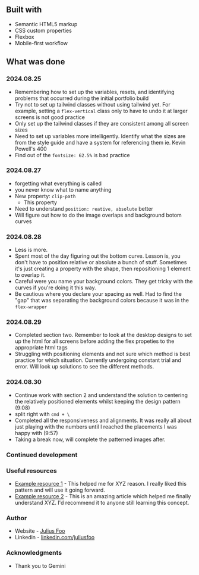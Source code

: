 ## Built with

-   Semantic HTML5 markup
-   CSS custom properties
-   Flexbox
-   Mobile-first workflow

## What was done

### 2024.08.25

-   Remembering how to set up the variables, resets, and identifying problems that occurred during the initial portfolio build
-   Try not to set up tailwind classes without using tailwind yet. For example, setting a `flex-vertical` class only to have to undo it at larger screens is not good practice
-   Only set up the tailwind classes if they are consistent among all screen sizes
-   Need to set up variables more intelligently. Identify what the sizes are from the style guide and have a system for referencing them ie. Kevin Powell's 400
-   Find out of the `fontsize: 62.5%` is bad practice

### 2024.08.27
- forgetting what everything is called
- you never know what to name anything
- New property: `clip-path`
	- This property 
- Need to understand `position: reative, absolute` better
- Will figure out how to do the image overlaps and background botom curves

### 2024.08.28
- Less is more.
- Spent most of the day figuring out the bottom curve. Lesson is, you don't have to position relative or absolute a bunch of stuff. Sometimes it's just creating a property with the shape, then repositioning 1 element to overlap it.
- Careful were you name your background colors. They get tricky with the curves if you're doing it this way.
- Be cautious where you declare your spacing as well. Had to find the "gap" that was separating the background colors because it was in the `flex-wrapper`

### 2024.08.29

- Completed section two. Remember to look at the desktop designs to set up the html for all screens before adding the flex propeties to the appropriate html tags
- Struggling with positioning elements and not sure which method is best practice for which situation. Currently undergoing constant trial and error. Will look up solutions to see the different methods.

### 2024.08.30
- Continue work with section 2 and understand the solution to centering the relatively positioned elements whilst keeping the design pattern (9:08)
- split right with `cmd + \`
- Completed all the responsiveness and alignments. It was really all about just playing with the numbers until I reached the placements I was happy with (9:57)
- Taking a break now, will complete the patterned images after.



### Continued development

### Useful resources

-   [Example resource 1](https://www.example.com) - This helped me for XYZ reason. I really liked this pattern and will use it going forward.
-   [Example resource 2](https://www.example.com) - This is an amazing article which helped me finally understand XYZ. I'd recommend it to anyone still learning this concept.

### Author

-   Website - [Julius Foo](https://www.julius.foo)
-   Linkedin - [linkedin.com/juliusfoo](https://www.linkedin.com/juliusfoo)

### Acknowledgments

-   Thank you to Gemini
